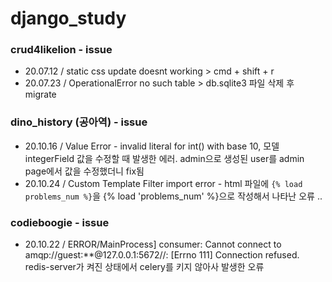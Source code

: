 # django_study

### crud4likelion - issue
- 20.07.12 / static css update doesnt working > cmd + shift + r
- 20.07.23 / OperationalError no such table > db.sqlite3 파일 삭제 후 migrate

### dino_history (공아역) - issue
- 20.10.16 / Value Error - invalid literal for int() with base 10, 모델 integerField 값을 수정할 때 발생한 에러. admin으로 생성된 user를 admin page에서 값을 수정했더니 fix됨
- 20.10.24 / Custom Template Filter import error - html 파일에 `{% load problems_num %}`을 {% load 'problems_num' %}으로 작성해서 나타난 오류 ..

### codieboogie - issue
- 20.10.22 / ERROR/MainProcess] consumer: Cannot connect to amqp://guest:**@127.0.0.1:5672//: [Errno 111] Connection refused. redis-server가 켜진 상태에서 celery를 키지 않아사 발생한 오류
